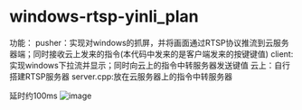 # windows-rtsp-yinli_plan
功能：
pusher：实现对windows的抓屏，并将画面通过RTSP协议推流到云服务器端；同时接收云上发来的指令(本代码中发来的是客户端发来的按键键值)
client: 实现windows下拉流并显示；同时向云上的指令中转服务器发送键值
云上：自行搭建RTSP服务器
server.cpp:放在云服务器上的指令中转服务器

延时约100ms
![image](https://user-images.githubusercontent.com/83794882/158041391-46c3d1ef-38cb-4d05-87ce-068490136a53.png)
